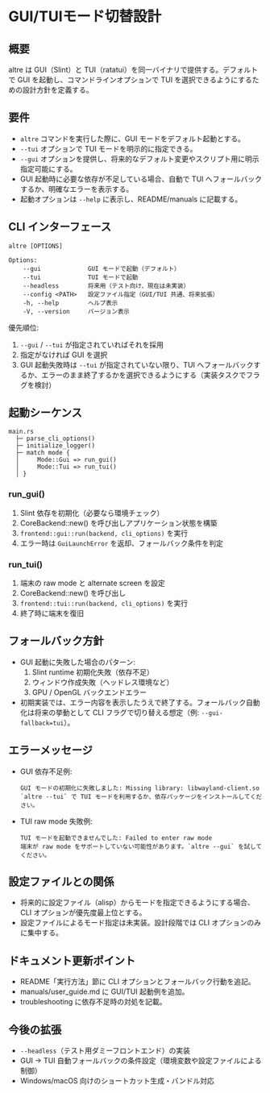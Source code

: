 # GUI/TUIモード切替設計

## 概要
altre は GUI（Slint）と TUI（ratatui）を同一バイナリで提供する。デフォルトで GUI を起動し、コマンドラインオプションで TUI を選択できるようにするための設計方針を定義する。

## 要件
- `altre` コマンドを実行した際に、GUI モードをデフォルト起動とする。
- `--tui` オプションで TUI モードを明示的に指定できる。
- `--gui` オプションを提供し、将来的なデフォルト変更やスクリプト用に明示指定可能にする。
- GUI 起動時に必要な依存が不足している場合、自動で TUI へフォールバックするか、明確なエラーを表示する。
- 起動オプションは `--help` に表示し、README/manuals に記載する。

## CLI インターフェース
```
altre [OPTIONS]

Options:
    --gui             GUI モードで起動（デフォルト）
    --tui             TUI モードで起動
    --headless        将来用（テスト向け、現在は未実装）
    --config <PATH>   設定ファイル指定（GUI/TUI 共通、将来拡張）
    -h, --help        ヘルプ表示
    -V, --version     バージョン表示
```

優先順位:
1. `--gui` / `--tui` が指定されていればそれを採用
2. 指定がなければ GUI を選択
3. GUI 起動失敗時は `--tui` が指定されていない限り、TUI へフォールバックするか、エラーのまま終了するかを選択できるようにする（実装タスクでフラグを検討）

## 起動シーケンス
```
main.rs
  ├─ parse_cli_options()
  ├─ initialize_logger()
  ├─ match mode {
  │     Mode::Gui => run_gui()
  │     Mode::Tui => run_tui()
  │ }
```

### run_gui()
1. Slint 依存を初期化（必要なら環境チェック）
2. CoreBackend::new() を呼び出しアプリケーション状態を構築
3. `frontend::gui::run(backend, cli_options)` を実行
4. エラー時は `GuiLaunchError` を返却、フォールバック条件を判定

### run_tui()
1. 端末の raw mode と alternate screen を設定
2. CoreBackend::new() を呼び出し
3. `frontend::tui::run(backend, cli_options)` を実行
4. 終了時に端末を復旧

## フォールバック方針
- GUI 起動に失敗した場合のパターン:
  1. Slint runtime 初期化失敗（依存不足）
  2. ウィンドウ作成失敗（ヘッドレス環境など）
  3. GPU / OpenGL バックエンドエラー
- 初期実装では、エラー内容を表示したうえで終了する。フォールバック自動化は将来の挙動として CLI フラグで切り替える想定（例: `--gui-fallback=tui`）。

## エラーメッセージ
- GUI 依存不足例:
  ```
  GUI モードの初期化に失敗しました: Missing library: libwayland-client.so
  `altre --tui` で TUI モードを利用するか、依存パッケージをインストールしてください。
  ```
- TUI raw mode 失敗例:
  ```
  TUI モードを起動できませんでした: Failed to enter raw mode
  端末が raw mode をサポートしていない可能性があります。`altre --gui` を試してください。
  ```

## 設定ファイルとの関係
- 将来的に設定ファイル（alisp）からモードを指定できるようにする場合、CLI オプションが優先度最上位とする。
- 設定ファイルによるモード指定は未実装。設計段階では CLI オプションのみに集中する。

## ドキュメント更新ポイント
- README「実行方法」節に CLI オプションとフォールバック行動を追記。
- manuals/user_guide.md に GUI/TUI 起動例を追加。
- troubleshooting に依存不足時の対処を記載。

## 今後の拡張
- `--headless`（テスト用ダミーフロントエンド）の実装
- GUI → TUI 自動フォールバックの条件設定（環境変数や設定ファイルによる制御）
- Windows/macOS 向けのショートカット生成・バンドル対応
